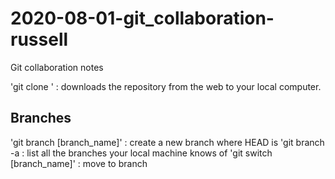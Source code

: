 # 2020-08-01-git_collaboration-russell
Git collaboration notes

'git clone <url>' : downloads the repository from the web to your local computer.

## Branches
'git branch [branch_name]' : create a new branch where HEAD is
'git branch -a : list all the branches your local machine knows of
'git switch [branch_name]' : move to branch
